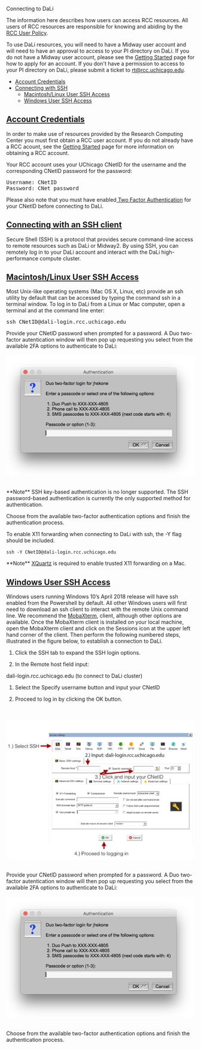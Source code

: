 Connecting to DaLi

The information here describes how users can access RCC resources. All users of RCC resources are responsible for knowing and abiding by the <a class="reference external" href="https://rcc.uchicago.edu/about-rcc/rcc-user-policy">RCC User Policy</a>.

To use DaLi resources, you will need to have a Midway user account and will need to have an approval to access to your PI directory on DaLi. If you do not have a Midway user account, please see the <a class="reference external" href="https://rcc.uchicago.edu/getting-started">Getting Started</a> page for how to apply for an account. If you don't have a permission to access to your PI directory on DaLi, please submit a ticket to rt@rcc.uchicago.edu.

<div class="contents local topic" id="contents">
<ul class="simple">
<li><a class="reference internal" href="#account-credentials" id="id1">Account Credentials</a></li>
<li><a class="reference internal" href="#connecting-with-ssh" id="id2">Connecting with SSH</a><ul>
<li><a class="reference internal" href="#macintosh-linux-user-ssh-access" id="id3">Macintosh/Linux User SSH Access</a></li>
<li><a class="reference internal" href="#windows-user-ssh-access" id="id4">Windows User SSH Access</a></li>
</ul>
</div>

<div class="section" id="account-credentials">
<h2><a class="toc-backref" href="#id1">Account Credentials</a><a class="headerlink" href="#account-credentials" title="Permalink to this headline"></a></h2>
<p>In order to make use of resources provided by the Research Computing
Center you must first obtain a RCC user account. If you do not already
have a RCC acount, see the <a class="reference external" href="https://rcc.uchicago.edu/getting-started">Getting Started</a> page for more information
on obtaining a RCC account.</p>

<p>Your RCC account uses your UChicago CNetID for the username and
the corresponding CNetID password for the password:</p>

<div class="highlight-python"><div class="highlight">
<pre><span></span>Username: CNetID
Password: CNet password
</pre></div>
</div>

Please also note that you must have enabled<a class="reference external" href="https://2fa.rcc.uchicago.edu"> Two Factor Authentication</a> for your CNetID before connecting to DaLi.

<div class="section" id="connecting-with-ssh">
<h2><a class="toc-backref" href="#id2">Connecting with an SSH client</a><a class="headerlink" href="#connecting-with-ssh" title="Permalink to this headline"></a></h2>

<p>Secure Shell (SSH) is a protocol that provides secure command-line access to remote resources
such as DaLi or Midway2. By using SSH, you can remotely log in to your DaLi account and interact
with the DaLi high-performance compute cluster.</p>

<div class="section" id="macintosh-linux-user-ssh-access">
<h2><a class="toc-backref" href="#id3">Macintosh/Linux User SSH Access</a><a class="headerlink" href="#macintosh-linux-user-ssh-access" title="Permalink to this headline"></a></h2>

<p>Most Unix-like operating systems (Mac OS X, Linux, etc) provide an ssh
utility by default that can be accessed by typing the command
ssh in a terminal window. To log in to DaLi from a Linux or Mac computer, open a
terminal and at the command line enter:</p>

<div class="highlight-python">
<div class="highlight"><pre>
ssh CNetID@dali-login.rcc.uchicago.edu
</pre></div></div>

Provide your CNetID password when prompted for a password. A Duo two-factor autentication window will then pop up requesting you select from the available 2FA options to authenticate to DaLi:<br><br> ![Screenshot showing PuTTY SSH keyalert](images/duo-2fa.png)<br><br>

<p> **Note** SSH key-based authentication is no longer supported. The SSH password-based authentication is currently the only supported method for authentication.</p>

Choose from the available two-factor authentication options and finish the authentication process.

To enable X11 forwarding when connecting to DaLi with ssh, the -Y flag should be included.

```
ssh -Y CNetID@dali-login.rcc.uchicago.edu
```

<p> **Note** <a class="reference external" href="https://www.xquartz.org">XQuartz</a> is required to enable trusted X11 forwarding on a Mac.</p>

<div class="section" id="windows-user-ssh-access"><h2><a class="toc-backref" href="#id4">Windows User SSH Access</a><a class="headerlink" href="#macintosh-linux-user-ssh-access" title="Permalink to this headline"></a></h2>

Windows users running Windows 10’s April 2018 release will have ssh enabled from the Powershell by default. All other Windows users will first need to download an ssh client to interact with the remote Unix command line. We recommend the <a class="reference external" href="https://mobaxterm.mobatek.net">MobaXterm</a>, client, although other options are available. Once the MobaXterm client is installed on your local machine, open the MobaXterm client and click on the Sessions icon at the upper left hand corner of the client. Then perform the following numbered steps, illustrated in the figure below, to establish a connection to DaLi.

1.	Click the SSH tab to expand the SSH login options.

2.	In the Remote host field input:

dali-login.rcc.uchicago.edu (to connect to DaLi cluster)

1.	Select the Specify username button and input your CNetID

2.	Proceed to log in by clicking the OK button.

<br><br> ![Screenshot showing MobaXterm Login](images/mobaxterm.png)<br><br>

Provide your CNetID password when prompted for a password. A Duo two-factor autentication window will then pop up requesting you select from the available 2FA options to authenticate to DaLi:<br><br> ![Screenshot showing PuTTY SSH keyalert](images/duo-2fa.png)<br><br>

Choose from the available two-factor authentication options and finish the authentication process.
